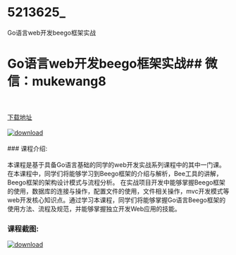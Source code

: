 # 5213625_
Go语言web开发beego框架实战
# Go语言web开发beego框架实战## 微信：mukewang8
<br/></br>[下载地址](http://www.36tz.cn/article/5213625 "下载地址")
<br/></br>[![download](http://36tz.cn/muke_img/2020_06_1-17-300x160.png "下载地址")](http://www.36tz.cn/article/5213625 "下载地址")
<br/></br>### 课程介绍:<br/></br>本课程是基于具备Go语言基础的同学的web开发实战系列课程中的其中一门课。
在本课程中，同学们将能够学习到Beego框架的介绍与解析，Bee工具的讲解，Beego框架的架构设计模式与流程分析。
在实战项目开发中能够掌握Beego框架的使用，数据库的连接与操作，配置文件的使用，文件相关操作，mvc开发模式等web开发核心知识点。通过学习本课程，同学们将能够掌握Go语言Beego框架的使用方法、流程及规范，并能够掌握独立开发Web应用的技能。

### 课程截图:
[![download](http://36tz.cn/muke_img/2020_06_2-19.png "下载地址")](http://www.36tz.cn/article/5213625 "下载地址")
